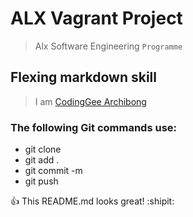 # ALX Vagrant Project
> Alx Software Engineering `Programme`

## Flexing markdown skill
> I am [CodingGee Archibong](https://codinggee.herokuapp.com)

### The following Git commands use:
- git clone
- git add .
- git commit -m 
- git push



:+1: This README.md looks great! :shipit:
